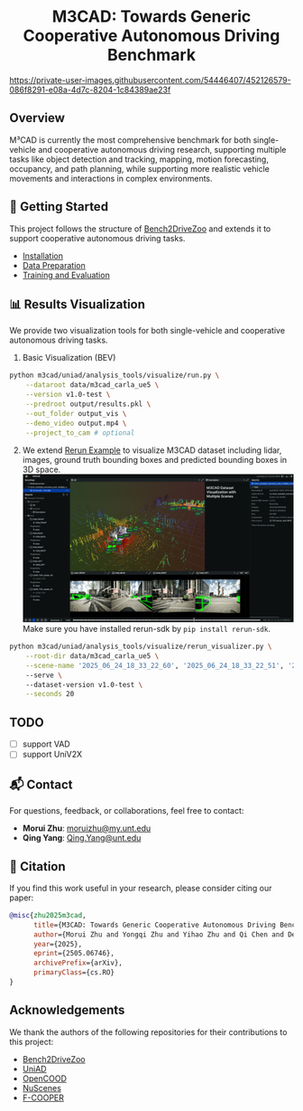 <h1 align="center">M3CAD: Towards Generic Cooperative Autonomous Driving Benchmark</h1>


https://private-user-images.githubusercontent.com/54446407/452126579-086f8291-e08a-4d7c-8204-1c84389ae23f


## Overview
M³CAD is currently the most comprehensive benchmark for both single-vehicle and cooperative autonomous driving research, supporting multiple tasks like object detection and tracking, mapping, motion forecasting, occupancy, and path planning, while supporting more realistic vehicle movements and interactions in complex environments.


## 🚀 Getting Started

This project follows the structure of [Bench2DriveZoo](https://github.com/Thinklab-SJTU/Bench2DriveZoo) and extends it to support cooperative autonomous driving tasks.

- [Installation](docs/INSTALL.md)
- [Data Preparation](docs/DATA_PREP.md)
- [Training and Evaluation](docs/TRAIN_EVAL.md)


## 📊 Results Visualization

We provide two visualization tools for both single-vehicle and cooperative autonomous driving tasks. 

1. Basic Visualization (BEV)
```bash
python m3cad/uniad/analysis_tools/visualize/run.py \
    --dataroot data/m3cad_carla_ue5 \
    --version v1.0-test \
    --predroot output/results.pkl \
    --out_folder output_vis \
    --demo_video output.mp4 \
    --project_to_cam # optional
```

2. We extend [Rerun Example](https://github.com/rerun-io/rerun/tree/docs-latest/examples/python/nuscenes_dataset) to visualize M3CAD dataset including lidar, images, ground truth bounding boxes and predicted bounding boxes in 3D space.
![rerun_m3cad_vis](assets/rerun_m3cad_vis.png)
Make sure you have installed rerun-sdk by `pip install rerun-sdk`.


```bash
python m3cad/uniad/analysis_tools/visualize/rerun_visualizer.py \
    --root-dir data/m3cad_carla_ue5 \
    --scene-name '2025_06_24_18_33_22_60', '2025_06_24_18_33_22_51', '2025_06_24_18_33_22_75'  \ # support multiple scenes
    --serve \ 
    --dataset-version v1.0-test \
    --seconds 20 
```

## TODO
- [ ] support VAD
- [ ] support UniV2X

## 📬 Contact

For questions, feedback, or collaborations, feel free to contact:

- **Morui Zhu**: [moruizhu@my.unt.edu](mailto:moruizhu@my.unt.edu)  
- **Qing Yang**: [Qing.Yang@unt.edu](mailto:Qing.Yang@unt.edu)

## 🙏 Citation 

If you find this work useful in your research, please consider citing our paper:

```bibtex
@misc{zhu2025m3cad,
      title={M3CAD: Towards Generic Cooperative Autonomous Driving Benchmark}, 
      author={Morui Zhu and Yongqi Zhu and Yihao Zhu and Qi Chen and Deyuan Qu and Song Fu and Qing Yang},
      year={2025},
      eprint={2505.06746},
      archivePrefix={arXiv},
      primaryClass={cs.RO}
}
```

## Acknowledgements

We thank the authors of the following repositories for their contributions to this project:
* [Bench2DriveZoo](https://github.com/Thinklab-SJTU/Bench2DriveZoo)
* [UniAD](https://github.com/OpenDriveLab/UniAD)
* [OpenCOOD](https://github.com/DerrickXuNu/OpenCOOD)
* [NuScenes](https://github.com/nutonomy/nuscenes-devkit)
* [F-COOPER](https://github.com/Aug583/F-COOPER)
